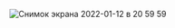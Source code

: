 ![Снимок экрана 2022-01-12 в 20 59 59](https://user-images.githubusercontent.com/61340209/149196165-27864a24-4e56-4616-8671-501bb860f79b.png)
